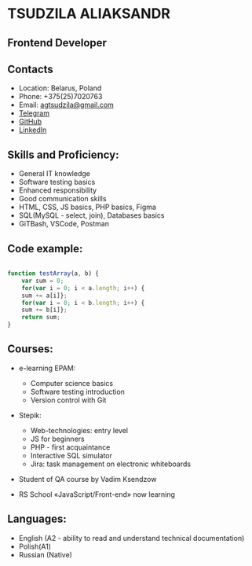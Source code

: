 # __TSUDZILA ALIAKSANDR__

## Frontend Developer

## Contacts

* Location: Belarus, Poland
* Phone: +375(25)7020763
* Email: agtsudzila@gmail.com
* [Telegram](https://t.me/alekstsud)
* [GitHub](https://github.com/Alekstsud)
* [LinkedIn](https://www.linkedin.com/in/aleks-tsud)

## Skills and Proficiency: 

* General IT knowledge
* Software testing basics
* Enhanced responsibility
* Good communication skills
* HTML, CSS, JS basics, PHP basics, Figma
* SQL(MySQL - select, join), Databases basics
* GiTBash, VSCode, Postman

## Code example:

```javascript

function testArray(a, b) {
    var sum = 0;
    for(var i = 0; i < a.length; i++) {
    sum += a[i]};
    for(var i = 0; i < b.length; i++) {
    sum += b[i]};
    return sum;
}
```

## Courses:

* e-learning EPAM:
    * Computer science basics 
    * Software testing introduction
    * Version control with Git

* Stepik:
    * Web-technologies: entry level 
    * JS for beginners
    * PHP - first acquaintance
    * Interactive SQL simulator
    * Jira: task management on electronic whiteboards

* Student of QA course by Vadim Ksendzow

* RS School «JavaScript/Front-end» now learning

## Languages:

* English (A2 - ability to read and understand technical documentation)
* Polish(A1)
* Russian (Native)
